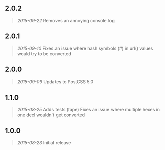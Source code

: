 ## 2.0.2
> *2015-09-22*
Removes an annoying console.log

## 2.0.1
> *2015-09-10*
Fixes an issue where hash symbols (#) in url() values would try to be converted

## 2.0.0
> *2015-09-09*
Updates to PostCSS 5.0

## 1.1.0
> *2015-08-25*
Adds tests (tape)
Fixes an issue where multiple hexes in one decl wouldn't get converted

## 1.0.0
> *2015-08-23*
Initial release